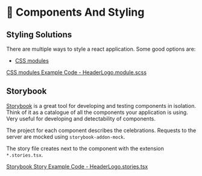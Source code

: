 # 🧱 Components And Styling

## Styling Solutions

There are multiple ways to style a react application. Some good options are:

-   [CSS modules](https://github.com/css-modules/css-modules)

[CSS modules Example Code - HeaderLogo.module.scss](../src/widgets/Header/ui/HeaderLogo/HeaderLogo.module.scss)

## Storybook

[Storybook](https://storybook.js.org/) is a great tool for developing and testing components in isolation. Think of it as a catalogue of all the components your application is using. Very useful for developing and detectability of components.

The project for each component describes the celebrations. Requests to the server are mocked using `storybook-addon-mock`.

The story file creates next to the component with the extension `*.stories.tsx`.

[Storybook Story Example Code - HeaderLogo.stories.tsx](../src/widgets/Header/ui/HeaderLogo/HeaderLogo.stories.tsx)
